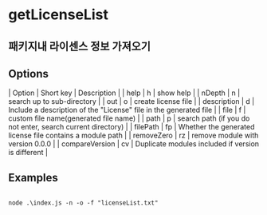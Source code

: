 # getLicenseList
## 패키지내 라이센스 정보 가져오기

## Options
| Option | Short key | Description |
| help | h | show help |
| nDepth | n | search up to sub-directory |
| out | o | create license file |
| description | d | Include a description of the "License" file in the generated file |
| file | f | custom file name(generated file name) |
| path | p | search path (if you do not enter, search current directory) |
| filePath | fp | Whether the generated license file contains a module path |
| removeZero | rz | remove module with version 0.0.0 |
| compareVersion | cv | Duplicate modules included if version is different |

## Examples
<code>
node .\index.js -n -o -f "licenseList.txt"
</code>  
